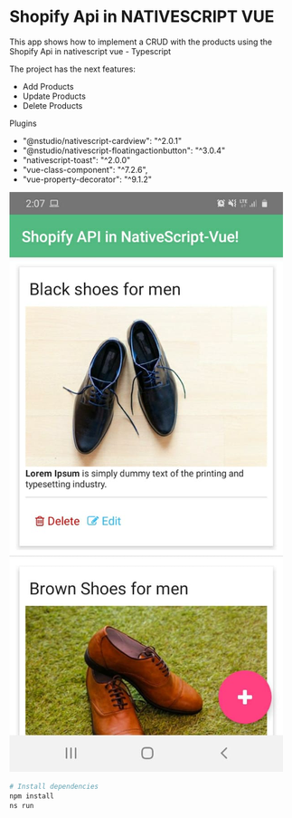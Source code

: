 # Shopify Api in NATIVESCRIPT VUE  

This app shows how to implement a CRUD with the products using the Shopify Api in nativescript vue - Typescript

The project has the next features:

- Add Products
- Update Products
- Delete Products

Plugins

* "@nstudio/nativescript-cardview": "^2.0.1"
* "@nstudio/nativescript-floatingactionbutton": "^3.0.4"
* "nativescript-toast": "^2.0.0"
* "vue-class-component": "^7.2.6",
* "vue-property-decorator": "^9.1.2"

![shopify products](https://github.com/oscarlira090/shopify-nativescript/blob/master/shopify-app-list.jpeg)


``` bash
# Install dependencies
npm install
ns run
```

